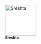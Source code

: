 <td align="center">
                <a href="https://github.com/sreshtech">
                    <img src="https://github.com/account" width="100px;" alt="Sreshta"/>
                    <br />
                    <sub><b>Sreshta</b></sub>
                </a>
            </td>
